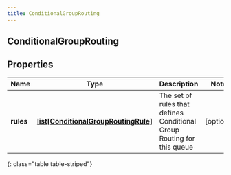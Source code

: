 ```yaml
---
title: ConditionalGroupRouting
---
```

## ConditionalGroupRouting

## Properties

|Name | Type | Description | Notes|
|------------ | ------------- | ------------- | -------------|
| **rules** | [**list[ConditionalGroupRoutingRule]**](ConditionalGroupRoutingRule.html) | The set of rules that defines Conditional Group Routing for this queue | [optional] |
{: class="table table-striped"}


